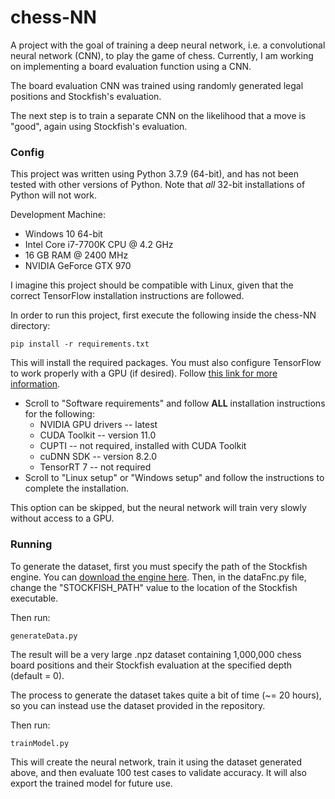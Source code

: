 # chess-NN

A project with the goal of training a deep neural network, i.e. a convolutional neural network (CNN),
to play the game of chess. Currently, I am working on implementing a board evaluation function using a CNN.

The board evaluation CNN was trained using randomly generated legal positions and Stockfish's evaluation.

The next step is to train a separate CNN on the likelihood that a move is "good", again using Stockfish's evaluation.

### Config

This project was written using Python 3.7.9 (64-bit), and has not been tested with other versions of Python. Note that *all* 32-bit installations of Python will not work.

Development Machine:
- Windows 10 64-bit
- Intel Core i7-7700K CPU @ 4.2 GHz
- 16 GB RAM @ 2400 MHz
- NVIDIA GeForce GTX 970

I imagine this project should be compatible with Linux, given that the correct TensorFlow installation instructions are followed.

In order to run this project, first execute the following inside the chess-NN directory:
```
pip install -r requirements.txt
```

This will install the required packages. You must also configure TensorFlow to work properly with a GPU (if desired).
Follow [this link for more information](https://www.tensorflow.org/install/gpu).

- Scroll to "Software requirements" and follow **ALL** installation instructions for the following:
  - NVIDIA GPU drivers -- latest
  - CUDA Toolkit -- version 11.0
  - CUPTI -- not required, installed with CUDA Toolkit
  - cuDNN SDK -- version 8.2.0
  - TensorRT 7 -- not required
- Scroll to "Linux setup" or "Windows setup" and follow the instructions to complete the installation.

This option can be skipped, but the neural network will train very slowly without access to a GPU.

### Running

To generate the dataset, first you must specify the path of the Stockfish engine. You can [download the engine here](https://stockfishchess.org/download/).
Then, in the dataFnc.py file, change the "STOCKFISH_PATH" value to the location of the Stockfish executable.

Then run:
```
generateData.py
```
The result will be a very large .npz dataset containing 1,000,000 chess board positions and their Stockfish evaluation at the specified depth (default = 0).

The process to generate the dataset takes quite a bit of time (~= 20 hours), so you can instead use the dataset provided in the repository.

Then run:
```
trainModel.py
```
This will create the neural network, train it using the dataset generated above, and then evaluate 100 test cases to validate accuracy. 
It will also export the trained model for future use. 
